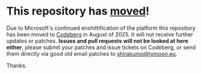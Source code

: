 # This repository has [moved](https://shinmera.com/projects/trivial-benchmark)!
Due to Microsoft's continued enshittification of the platform this repository has been moved to [Codeberg](https://shinmera.com/projects/trivial-benchmark) in August of 2025. It will not receive further updates or patches. **Issues and pull requests will not be looked at here either**, please submit your patches and issue tickets on Codeberg, or send them directly via good old email patches to [shirakumo@tymoon.eu](mailto:shirakumo@tymoon.eu).

Thanks.